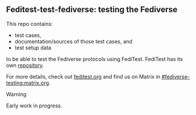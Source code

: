 ## Feditest-test-fediverse: testing the Fediverse

This repo contains:

* test cases,
* documentation/sources of those test cases, and
* test setup data

to be able to test the Fediverse protocols using FediTest. FediTest has its own [repository](https://github.com/fediverse-devnet/feditest).

For more details, check out [feditest.org](https://feditest.org/) and find us on Matrix in [#fediverse-testing:matrix.org](https://matrix.to/#/%23fediverse-testing:matrix.org).

> [!WARNING]
> Early work in progress.
